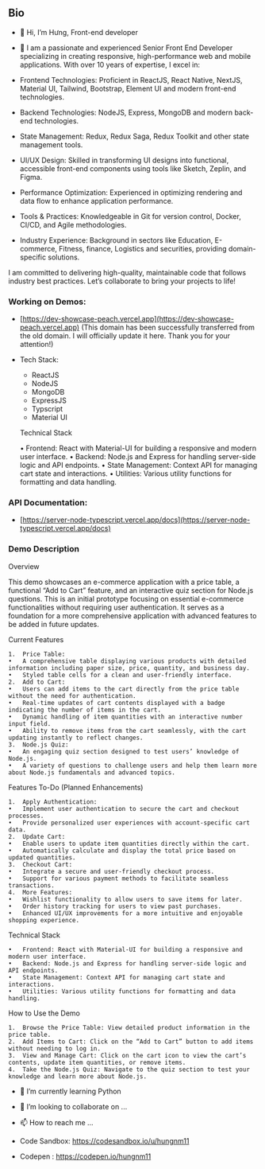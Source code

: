 ## Bio

- 👋 Hi, I’m Hưng, Front-end developer
- 👀 I am a passionate and experienced Senior Front End Developer specializing in creating responsive, high-performance web and mobile applications. With over 10 years of expertise, I excel in:

- Frontend Technologies: Proficient in ReactJS, React Native, NextJS, Material UI, Tailwind, Bootstrap, Element UI and modern front-end technologies.
- Backend Technologies: NodeJS, Express, MongoDB and modern back-end technologies.
- State Management: Redux, Redux Saga, Redux Toolkit and other state management tools.
- UI/UX Design: Skilled in transforming UI designs into functional, accessible front-end components using tools like Sketch, Zeplin, and Figma.
- Performance Optimization: Experienced in optimizing rendering and data flow to enhance application performance.
- Tools & Practices: Knowledgeable in Git for version control, Docker, CI/CD, and Agile methodologies.
- Industry Experience: Background in sectors like Education, E-commerce, Fitness, finance, Logistics and securities, providing domain-specific solutions.

I am committed to delivering high-quality, maintainable code that follows industry best practices. Let’s collaborate to bring your projects to life!

### Working on Demos: 
- [https://dev-showcase-peach.vercel.app](https://dev-showcase-peach.vercel.app) (This domain has been successfully transferred from the old domain. I will officially update it here. Thank you for your attention!)
- Tech Stack:
  - ReactJS
  - NodeJS
  - MongoDB
  - ExpressJS
  - Typscript
  - Material UI
 
  Technical Stack

	• Frontend: React with Material-UI for building a responsive and modern user interface.
	• Backend: Node.js and Express for handling server-side logic and API endpoints.
	• State Management: Context API for managing cart state and interactions.
	• Utilities: Various utility functions for formatting and data handling.

### API Documentation: 
- [https://server-node-typescript.vercel.app/docs](https://server-node-typescript.vercel.app/docs)

### Demo Description

Overview

This demo showcases an e-commerce application with a price table, a functional “Add to Cart” feature, and an interactive quiz section for Node.js questions. This is an initial prototype focusing on essential e-commerce functionalities without requiring user authentication. It serves as a foundation for a more comprehensive application with advanced features to be added in future updates.

Current Features

	1.	Price Table:
	•	A comprehensive table displaying various products with detailed information including paper size, price, quantity, and business day.
	•	Styled table cells for a clean and user-friendly interface.
	2.	Add to Cart:
	•	Users can add items to the cart directly from the price table without the need for authentication.
	•	Real-time updates of cart contents displayed with a badge indicating the number of items in the cart.
	•	Dynamic handling of item quantities with an interactive number input field.
	•	Ability to remove items from the cart seamlessly, with the cart updating instantly to reflect changes.
	3.	Node.js Quiz:
	•	An engaging quiz section designed to test users’ knowledge of Node.js.
	•	A variety of questions to challenge users and help them learn more about Node.js fundamentals and advanced topics.

Features To-Do (Planned Enhancements)

	1.	Apply Authentication:
	•	Implement user authentication to secure the cart and checkout processes.
	•	Provide personalized user experiences with account-specific cart data.
	2.	Update Cart:
	•	Enable users to update item quantities directly within the cart.
	•	Automatically calculate and display the total price based on updated quantities.
	3.	Checkout Cart:
	•	Integrate a secure and user-friendly checkout process.
	•	Support for various payment methods to facilitate seamless transactions.
	4.	More Features:
	•	Wishlist functionality to allow users to save items for later.
	•	Order history tracking for users to view past purchases.
	•	Enhanced UI/UX improvements for a more intuitive and enjoyable shopping experience.

Technical Stack

	•	Frontend: React with Material-UI for building a responsive and modern user interface.
	•	Backend: Node.js and Express for handling server-side logic and API endpoints.
	•	State Management: Context API for managing cart state and interactions.
	•	Utilities: Various utility functions for formatting and data handling.

How to Use the Demo

	1.	Browse the Price Table: View detailed product information in the price table.
	2.	Add Items to Cart: Click on the “Add to Cart” button to add items without needing to log in.
	3.	View and Manage Cart: Click on the cart icon to view the cart’s contents, update item quantities, or remove items.
	4.	Take the Node.js Quiz: Navigate to the quiz section to test your knowledge and learn more about Node.js.

- 🌱 I’m currently learning Python
- 💞️ I’m looking to collaborate on ...
- 📫 How to reach me ...



- Code Sandbox: https://codesandbox.io/u/hungnm11
- Codepen : https://codepen.io/hungnm11

<!---
hungnm11/hungnm11 is a ✨ special ✨ repository because its `README.md` (this file) appears on your GitHub profile.
You can click the Preview link to take a look at your changes.
--->
